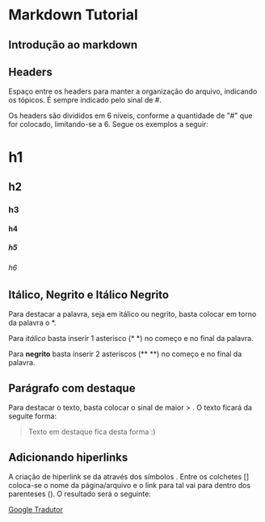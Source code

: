 # Markdown Tutorial

## Introdução ao markdown

## Headers
Espaço entre os headers para manter a organização do arquivo, indicando os tópicos. É sempre indicado pelo sinal de #.

Os headers são divididos em 6 níveis, conforme a quantidade de "#" que for colocado, limitando-se a 6. Segue os exemplos a seguir:

# h1
## h2
### h3
#### h4
##### h5
###### h6

## Itálico, Negrito e Itálico Negrito

Para destacar a palavra, seja em itálico ou negrito, basta colocar em torno da palavra o *.

Para *itálico* basta inserir 1 asterisco (* *) no começo e no final da palavra.

Para **negrito**  basta inserir 2 asteriscos (** **) no começo e no final da palavra.

## Parágrafo com destaque

Para destacar o texto, basta colocar o sinal de maior > . O texto ficará da seguite forma:

>Texto em destaque fica desta forma :)

## Adicionando hiperlinks

A criação de hiperlink se da através dos símbolos []().
Entre os colchetes [] coloca-se o nome da página/arquivo e o link para tal vai para dentro dos parenteses ().
O resultado será o seguinte:


[Google Tradutor](https://translate.google.com.br/)